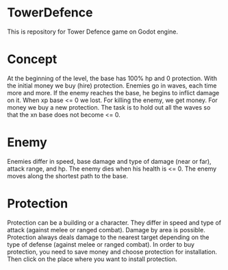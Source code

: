 # TowerDefence
 
This is repository for Tower Defence game on Godot engine.

# Concept

At the beginning of the level, the base has 100% hp and 0 protection. With the initial money we buy (hire) protection. Enemies go in waves, each time more and more. If the enemy reaches the base, he begins to inflict damage on it. When xp base <= 0 we lost. For killing the enemy, we get money. For money we buy a new protection. The task is to hold out all the waves so that the xn base does not become <= 0.

# Enemy

Enemies differ in speed, base damage and type of damage (near or far), attack range, and hp. The enemy dies when his health is <= 0. The enemy moves along the shortest path to the base.

# Protection

Protection can be a building or a character. They differ in speed and type of attack (against melee or ranged combat). Damage by area is possible. Protection always deals damage to the nearest target depending on the type of defense (against melee or ranged combat). In order to buy protection, you need to save money and choose protection for installation. Then click on the place where you want to install protection.
